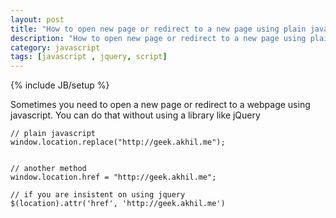 ```yaml
---
layout: post
title: "How to open new page or redirect to a new page using plain javascript without jQuery"
description: "How to open new page or redirect to a new page using plain javascript without jQuery"
category: javascript
tags: [javascript , jquery, script]
---
```

{% include JB/setup %}

Sometimes you need to open a new page or redirect to a webpage using javascript. You can do that without using a library like jQuery


    // plain javascript
    window.location.replace("http://geek.akhil.me");


    // another method
    window.location.href = "http://geek.akhil.me";
    
    // if you are insistent on using jquery
    $(location).attr('href', 'http://geek.akhil.me')
    
	
